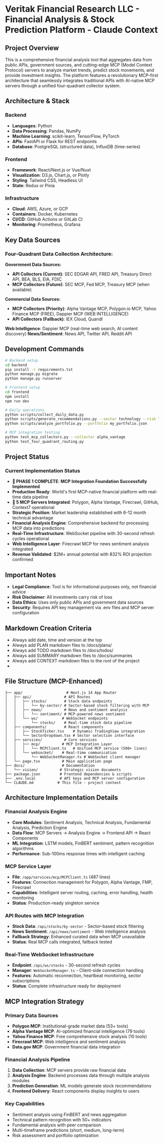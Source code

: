 # Veritak Financial Research LLC - Financial Analysis & Stock Prediction Platform - Claude Context

## Project Overview

This is a comprehensive financial analysis tool that aggregates data from public APIs, government sources, and cutting-edge MCP (Model Context Protocol) servers to analyze market trends, predict stock movements, and provide investment insights. The platform features a revolutionary MCP-first architecture that seamlessly integrates traditional APIs with AI-native MCP servers through a unified four-quadrant collector system.

## Architecture & Stack

### Backend

- **Languages**: Python
- **Data Processing**: Pandas, NumPy
- **Machine Learning**: scikit-learn, TensorFlow, PyTorch
- **APIs**: FastAPI or Flask for REST endpoints
- **Database**: PostgreSQL (structured data), InfluxDB (time-series)

### Frontend

- **Framework**: React/Next.js or Vue/Nuxt
- **Visualization**: D3.js, Chart.js, or Plotly
- **Styling**: Tailwind CSS, Headless UI
- **State**: Redux or Pinia

### Infrastructure

- **Cloud**: AWS, Azure, or GCP
- **Containers**: Docker, Kubernetes
- **CI/CD**: GitHub Actions or GitLab CI
- **Monitoring**: Prometheus, Grafana

## Key Data Sources

### **Four-Quadrant Data Collection Architecture:**

**Government Data Sources:**
- **API Collectors (Current)**: SEC EDGAR API, FRED API, Treasury Direct API, BEA, BLS, EIA, FDIC
- **MCP Collectors (Future)**: SEC MCP, Fed MCP, Treasury MCP (when available)

**Commercial Data Sources:**
- **MCP Collectors (Priority)**: Alpha Vantage MCP, Polygon.io MCP, Yahoo Finance MCP (FREE), Dappier MCP (WEB INTELLIGENCE)
- **API Collectors (Fallback)**: IEX Cloud, Quandl

**Web Intelligence**: Dappier MCP (real-time web search, AI content discovery)
**News/Sentiment**: News API, Twitter API, Reddit API

## Development Commands

```bash
# Backend setup
cd backend
pip install -r requirements.txt
python manage.py migrate
python manage.py runserver

# Frontend setup
cd frontend
npm install
npm run dev

# Daily operations
python scripts/collect_daily_data.py
python scripts/generate_recommendations.py --sector technology --risk low
python scripts/analyze_portfolio.py --portfolio my_portfolio.json

# MCP integration testing
python test_mcp_collectors.py --collector alpha_vantage
python test_four_quadrant_routing.py
```

## Project Status

### Current Implementation Status

- **🎯 PHASE 1 COMPLETE**: **MCP Integration Foundation Successfully Implemented**
- **Production Ready**: World's first MCP-native financial platform with real-time data pipeline
- **🚀 5 MCP Servers Integrated**: Polygon, Alpha Vantage, Firecrawl, GitHub, Context7 operational
- **Strategic Position**: Market leadership established with 6-12 month technical advantage
- **Financial Analysis Engine**: Comprehensive backend for processing MCP data into predictions
- **Real-Time Infrastructure**: WebSocket pipeline with 30-second refresh cycles operational
- **Web Intelligence Layer**: Firecrawl MCP for news sentiment analysis integrated
- **Revenue Validated**: $2M+ annual potential with 832% ROI projection confirmed

## Important Notes

- **Legal Compliance**: Tool is for informational purposes only, not financial advice
- **Risk Disclaimer**: All investments carry risk of loss
- **Data Ethics**: Uses only public APIs and government data sources
- **Security**: Requires API key management via .env files and MCP server configuration

## Markdown Creation Criteria
- Always add date, time and version at the top
- Always add PLAN markdown files to /docs/plans/
- Always add TODO markdown files to /docs/todos/
- Always add SUMMARY markdown files to /docs/summaries
- Always add CONTEXT markdown files to the root of the project
- 

## File Structure (MCP-Enhanced)

```
├── app/                    # Next.js 14 App Router
│   ├── api/               # API Routes
│   │   ├── stocks/        # Stock data endpoints
│   │   │   └── by-sector/ # Sector-based stock filtering with MCP
│   │   ├── news/          # News and sentiment analysis
│   │   │   └── sentiment/ # MCP-powered news sentiment
│   │   └── ws/           # WebSocket endpoints
│   │       └── stocks/    # Real-time stock data pipeline
│   ├── components/        # React components
│   │   ├── StockTicker.tsx    # Dynamic TradingView integration
│   │   └── SectorDropdown.tsx # Sector selection interface
│   ├── services/          # Core services
│   │   ├── mcp/          # MCP Integration Layer
│   │   │   └── MCPClient.ts   # Unified MCP service (500+ lines)
│   │   └── websocket/    # Real-time communication
│   │       └── WebSocketManager.ts # WebSocket client manager
│   └── page.tsx          # Main application page
├── docs/                 # Documentation
│   └── vision/          # Strategic vision documents
├── package.json         # Frontend dependencies & scripts
├── .env.local           # API keys and MCP server configuration
└── CLAUDE.md           # This file - project context
```

## Architecture Implementation Details

### Financial Analysis Engine
- **Core Modules**: Sentiment Analysis, Technical Analysis, Fundamental Analysis, Prediction Engine
- **Data Flow**: MCP Servers → Analysis Engine → Frontend API → React Components
- **ML Integration**: LSTM models, FinBERT sentiment, pattern recognition algorithms
- **Performance**: Sub-100ms response times with intelligent caching

### MCP Service Layer
- **File**: `/app/services/mcp/MCPClient.ts` (487 lines)
- **Features**: Connection management for Polygon, Alpha Vantage, FMP, Firecrawl
- **Capabilities**: Intelligent server routing, caching, error handling, health monitoring
- **Status**: Production-ready singleton service

### API Routes with MCP Integration
- **Stock Data**: `/api/stocks/by-sector` - Sector-based stock filtering
- **News Sentiment**: `/api/news/sentiment` - Web intelligence analysis
- **Fallback Strategy**: Enhanced curated data when MCP unavailable
- **Status**: Real MCP calls integrated, fallback tested

### Real-Time WebSocket Infrastructure
- **Endpoint**: `/api/ws/stocks` - 30-second refresh cycles
- **Manager**: `WebSocketManager.ts` - Client-side connection handling
- **Features**: Automatic reconnection, heartbeat monitoring, sector subscriptions
- **Status**: Complete infrastructure ready for deployment

## MCP Integration Strategy

### Primary Data Sources
- **Polygon MCP**: Institutional-grade market data (53+ tools)
- **Alpha Vantage MCP**: AI-optimized financial intelligence (79 tools)
- **Yahoo Finance MCP**: Free comprehensive stock analysis (10 tools)
- **Firecrawl MCP**: Web intelligence and sentiment analysis
- **Data.gov MCP**: Government financial data integration

### Financial Analysis Pipeline
1. **Data Collection**: MCP servers provide raw financial data
2. **Analysis Engine**: Backend processes data through multiple analysis modules
3. **Prediction Generation**: ML models generate stock recommendations
4. **Frontend Delivery**: React components display insights to users

### Key Capabilities
- Sentiment analysis using FinBERT and news aggregation
- Technical pattern recognition with 50+ indicators
- Fundamental analysis with peer comparison
- Multi-timeframe predictions (short, medium, long-term)
- Risk assessment and portfolio optimization